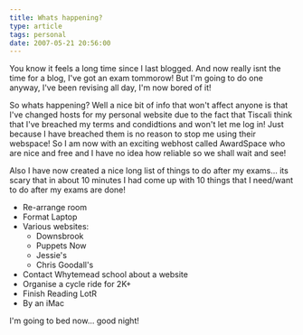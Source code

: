 ```yaml
---
title: Whats happening?
type: article
tags: personal
date: 2007-05-21 20:56:00
---
```

<p>You know it feels a long time since I last blogged. And now really isnt the time for a blog, I've got an exam tommorow! But I'm going to do one anyway, I've been revising all day, I'm now bored of it!</p> <p>So whats happening? Well a nice bit of info that won't affect anyone is that I've changed hosts for my personal website due to the fact that Tiscali think that I've breached my terms and condidtions and won't let me log in! Just because I have breached them is no reason to stop me using their webspace! So I am now with an exciting webhost called AwardSpace who are nice and free and I have no idea how reliable so we shall wait and see!</p> <p>Also I have now created a nice long list of things to do after my exams... its scary that in about 10 minutes I had come up with 10 things that I need/want to do after my exams are done!</p> <ul> <li>Re-arrange room  <li>Format Laptop  <li>Various websites:  <ul> <li>Downsbrook  <li>Puppets Now  <li>Jessie's  <li>Chris Goodall's </li></ul> <li>Contact Whytemead school about a website  <li>Organise a cycle ride for 2K+  <li>Finish Reading LotR  <li>By an iMac </li></ul> <p>I'm going to bed now... good night!</p>
